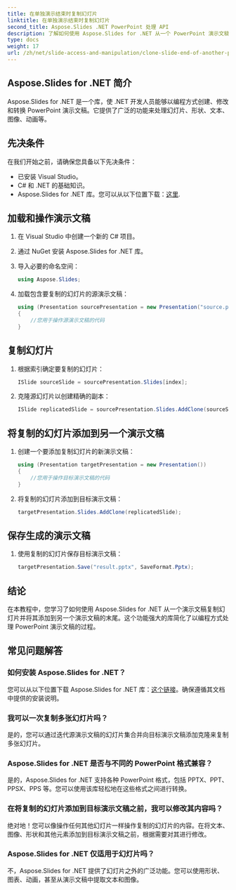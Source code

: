 ```yaml
---
title: 在单独演示结束时复制幻灯片
linktitle: 在单独演示结束时复制幻灯片
second_title: Aspose.Slides .NET PowerPoint 处理 API
description: 了解如何使用 Aspose.Slides for .NET 从一个 PowerPoint 演示文稿复制幻灯片并将其添加到另一个演示文稿中。本分步指南提供了无缝幻灯片操作的源代码和清晰的说明。
type: docs
weight: 17
url: /zh/net/slide-access-and-manipulation/clone-slide-end-of-another-presentation/
---
```


## Aspose.Slides for .NET 简介

Aspose.Slides for .NET 是一个库，使 .NET 开发人员能够以编程方式创建、修改和转换 PowerPoint 演示文稿。它提供了广泛的功能来处理幻灯片、形状、文本、图像、动画等。

## 先决条件

在我们开始之前，请确保您具备以下先决条件：

- 已安装 Visual Studio。
- C# 和 .NET 的基础知识。
-  Aspose.Slides for .NET 库。您可以从以下位置下载：[这里](https://releases.aspose.com/slides/net/).

## 加载和操作演示文稿

1. 在 Visual Studio 中创建一个新的 C# 项目。
2. 通过 NuGet 安装 Aspose.Slides for .NET 库。
3. 导入必要的命名空间：
   
   ```csharp
   using Aspose.Slides;
   ```

4. 加载包含要复制的幻灯片的源演示文稿：

   ```csharp
   using (Presentation sourcePresentation = new Presentation("source.pptx"))
   {
       //您用于操作源演示文稿的代码
   }
   ```

## 复制幻灯片

1. 根据索引确定要复制的幻灯片：

   ```csharp
   ISlide sourceSlide = sourcePresentation.Slides[index];
   ```

2. 克隆源幻灯片以创建精确的副本：

   ```csharp
   ISlide replicatedSlide = sourcePresentation.Slides.AddClone(sourceSlide);
   ```

## 将复制的幻灯片添加到另一个演示文稿

1. 创建一个要添加复制幻灯片的新演示文稿：

   ```csharp
   using (Presentation targetPresentation = new Presentation())
   {
       //您用于操作目标演示文稿的代码
   }
   ```

2. 将复制的幻灯片添加到目标演示文稿：

   ```csharp
   targetPresentation.Slides.AddClone(replicatedSlide);
   ```

## 保存生成的演示文稿

1. 使用复制的幻灯片保存目标演示文稿：

   ```csharp
   targetPresentation.Save("result.pptx", SaveFormat.Pptx);
   ```

## 结论

在本教程中，您学习了如何使用 Aspose.Slides for .NET 从一个演示文稿复制幻灯片并将其添加到另一个演示文稿的末尾。这个功能强大的库简化了以编程方式处理 PowerPoint 演示文稿的过程。

## 常见问题解答

### 如何安装 Aspose.Slides for .NET？

您可以从以下位置下载 Aspose.Slides for .NET 库：[这个链接](https://releases.aspose.com/slides/net/)。确保遵循其文档中提供的安装说明。

### 我可以一次复制多张幻灯片吗？

是的，您可以通过迭代源演示文稿的幻灯片集合并向目标演示文稿添加克隆来复制多张幻灯片。

### Aspose.Slides for .NET 是否与不同的 PowerPoint 格式兼容？

是的，Aspose.Slides for .NET 支持各种 PowerPoint 格式，包括 PPTX、PPT、PPSX、PPS 等。您可以使用该库轻松地在这些格式之间进行转换。

### 在将复制的幻灯片添加到目标演示文稿之前，我可以修改其内容吗？

绝对地！您可以像操作任何其他幻灯片一样操作复制的幻灯片的内容。在将文本、图像、形状和其他元素添加到目标演示文稿之前，根据需要对其进行修改。

### Aspose.Slides for .NET 仅适用于幻灯片吗？

不，Aspose.Slides for .NET 提供了幻灯片之外的广泛功能。您可以使用形状、图表、动画，甚至从演示文稿中提取文本和图像。